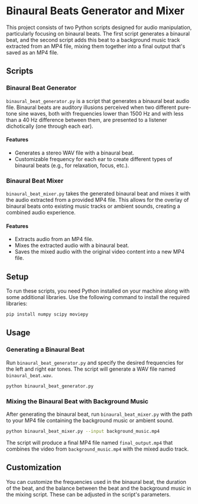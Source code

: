 # Binaural Beats Generator and Mixer

This project consists of two Python scripts designed for audio manipulation, particularly focusing on binaural beats. The first script generates a binaural beat, and the second script adds this beat to a background music track extracted from an MP4 file, mixing them together into a final output that's saved as an MP4 file.

## Scripts

### Binaural Beat Generator

`binaural_beat_generator.py` is a script that generates a binaural beat audio file. Binaural beats are auditory illusions perceived when two different pure-tone sine waves, both with frequencies lower than 1500 Hz and with less than a 40 Hz difference between them, are presented to a listener dichotically (one through each ear).

#### Features

- Generates a stereo WAV file with a binaural beat.
- Customizable frequency for each ear to create different types of binaural beats (e.g., for relaxation, focus, etc.).

### Binaural Beat Mixer

`binaural_beat_mixer.py` takes the generated binaural beat and mixes it with the audio extracted from a provided MP4 file. This allows for the overlay of binaural beats onto existing music tracks or ambient sounds, creating a combined audio experience.

#### Features

- Extracts audio from an MP4 file.
- Mixes the extracted audio with a binaural beat.
- Saves the mixed audio with the original video content into a new MP4 file.

## Setup

To run these scripts, you need Python installed on your machine along with some additional libraries. Use the following command to install the required libraries:

```bash
pip install numpy scipy moviepy
```

## Usage

### Generating a Binaural Beat

Run `binaural_beat_generator.py` and specify the desired frequencies for the left and right ear tones. The script will generate a WAV file named `binaural_beat.wav`.

```bash
python binaural_beat_generator.py
```

### Mixing the Binaural Beat with Background Music

After generating the binaural beat, run `binaural_beat_mixer.py` with the path to your MP4 file containing the background music or ambient sound.

```bash
python binaural_beat_mixer.py --input background_music.mp4
```

The script will produce a final MP4 file named `final_output.mp4` that combines the video from `background_music.mp4` with the mixed audio track.

## Customization

You can customize the frequencies used in the binaural beat, the duration of the beat, and the balance between the beat and the background music in the mixing script. These can be adjusted in the script's parameters.
